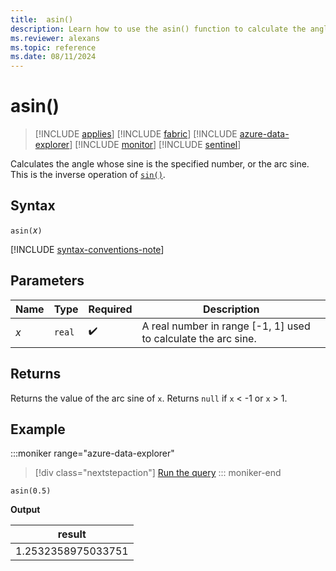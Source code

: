 ```yaml
---
title:  asin()
description: Learn how to use the asin() function to calculate the angle from a sine input.
ms.reviewer: alexans
ms.topic: reference
ms.date: 08/11/2024
---
```

# asin()

> [!INCLUDE [applies](../includes/applies-to-version/applies.md)] [!INCLUDE [fabric](../includes/applies-to-version/fabric.md)] [!INCLUDE [azure-data-explorer](../includes/applies-to-version/azure-data-explorer.md)] [!INCLUDE [monitor](../includes/applies-to-version/monitor.md)] [!INCLUDE [sentinel](../includes/applies-to-version/sentinel.md)]

Calculates the angle whose sine is the specified number, or the arc sine. This is the inverse operation of [`sin()`](sin-function.md).

## Syntax

`asin(`*x*`)`

[!INCLUDE [syntax-conventions-note](../includes/syntax-conventions-note.md)]

## Parameters

| Name | Type | Required | Description |
|--|--|--|--|
|*x* | `real` |  :heavy_check_mark:| A real number in range [-1, 1] used to calculate the arc sine.|

## Returns

Returns the value of the arc sine of `x`. Returns `null` if `x` < -1 or `x` > 1.

## Example

:::moniker range="azure-data-explorer"
> [!div class="nextstepaction"]
> <a href="https://dataexplorer.azure.com/clusters/help/databases/Samples?query=H4sIAAAAAAAAAysoyswrUShKLS7NKbFNLM7M0zDQszTVBAC0CzxqFwAAAA==" target="_blank">Run the query</a>
::: moniker-end

```kusto
asin(0.5)
```

**Output**

|result|
|---|
|1.2532358975033751|
